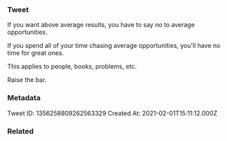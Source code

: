 ### Tweet
If you want above average results, you have to say no to average opportunities. 

If you spend all of your time chasing average opportunities, you'll have no time for great ones. 

This applies to people, books, problems, etc. 

Raise the bar.

### Metadata
Tweet ID: 1356258809262563329
Created At: 2021-02-01T15:11:12.000Z

### Related

